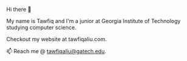 Hi there 👋


My name is Tawfiq and I'm a junior at Georgia Institute of Technology studying computer science.

Checkout my website at tawfiqaliu.com.


📫 Reach me @ tawfiqaliu@gatech.edu.

<!--
**taliu02/taliu02** is a ✨ _special_ ✨ repository because its `README.md` (this file) appears on your GitHub profile.

Here are some ideas to get you started:

- 🔭 I’m currently working on ...
- 🌱 I’m currently learning ...
- 👯 I’m looking to collaborate on ...
- 🤔 I’m looking for help with ...
- 💬 Ask me about ...
- 📫 Reach me @ tawfiqaliu@gatech.edu.
- ⚡ Fun fact: ...
-->
